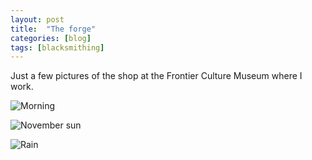```yaml
---
layout: post
title:  "The forge"
categories: [blog]
tags: [blacksmithing]
---
```


Just a few pictures of the shop at the Frontier Culture Museum where I work.

![Morning](https://scontent-a-iad.xx.fbcdn.net/hphotos-prn1/560047_3302875443886_2022352947_n.jpg "Morning in early March, 2011. After the coal fire is going well and the smoke is starting to dissipate.")

![November sun](https://scontent-b-iad.xx.fbcdn.net/hphotos-frc3/483583_3302877643941_1084870544_n.jpg "November, 2011. A sunny day really brightens up the work bench in the shop.")

![Rain](https://scontent-b-iad.xx.fbcdn.net/hphotos-frc3/30374_4488675608149_1242987502_n.jpg?lvh=1 "While the thatch roof was being replaced, it rained quite a bit.")

